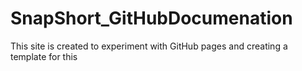 # SnapShort_GitHubDocumenation
This site is created to experiment with GitHub pages and creating a template for this
